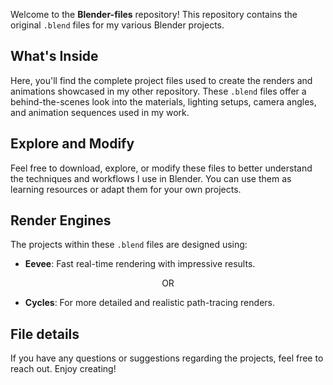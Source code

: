 Welcome to the **Blender-files** repository! This repository contains the original `.blend` files for my various Blender projects.

## What's Inside
Here, you'll find the complete project files used to create the renders and animations showcased in my other repository. These `.blend` files offer a behind-the-scenes look into the materials, lighting setups, camera angles, and animation sequences used in my work.

## Explore and Modify
Feel free to download, explore, or modify these files to better understand the techniques and workflows I use in Blender. You can use them as learning resources or adapt them for your own projects.

## Render Engines
The projects within these `.blend` files are designed using:
- **Eevee**: Fast real-time rendering with impressive results.
  
<p align=center>OR</p>

- **Cycles**: For more detailed and realistic path-tracing renders.

## File details




If you have any questions or suggestions regarding the projects, feel free to reach out. Enjoy creating!
